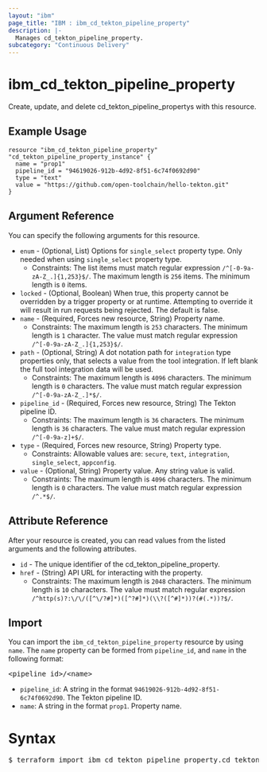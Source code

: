 ```yaml
---
layout: "ibm"
page_title: "IBM : ibm_cd_tekton_pipeline_property"
description: |-
  Manages cd_tekton_pipeline_property.
subcategory: "Continuous Delivery"
---
```


# ibm_cd_tekton_pipeline_property

Create, update, and delete cd_tekton_pipeline_propertys with this resource.

## Example Usage

```hcl
resource "ibm_cd_tekton_pipeline_property" "cd_tekton_pipeline_property_instance" {
  name = "prop1"
  pipeline_id = "94619026-912b-4d92-8f51-6c74f0692d90"
  type = "text"
  value = "https://github.com/open-toolchain/hello-tekton.git"
}
```

## Argument Reference

You can specify the following arguments for this resource.

* `enum` - (Optional, List) Options for `single_select` property type. Only needed when using `single_select` property type.
  * Constraints: The list items must match regular expression `/^[-0-9a-zA-Z_.]{1,253}$/`. The maximum length is `256` items. The minimum length is `0` items.
* `locked` - (Optional, Boolean) When true, this property cannot be overridden by a trigger property or at runtime. Attempting to override it will result in run requests being rejected. The default is false.
* `name` - (Required, Forces new resource, String) Property name.
  * Constraints: The maximum length is `253` characters. The minimum length is `1` character. The value must match regular expression `/^[-0-9a-zA-Z_.]{1,253}$/`.
* `path` - (Optional, String) A dot notation path for `integration` type properties only, that selects a value from the tool integration. If left blank the full tool integration data will be used.
  * Constraints: The maximum length is `4096` characters. The minimum length is `0` characters. The value must match regular expression `/^[-0-9a-zA-Z_.]*$/`.
* `pipeline_id` - (Required, Forces new resource, String) The Tekton pipeline ID.
  * Constraints: The maximum length is `36` characters. The minimum length is `36` characters. The value must match regular expression `/^[-0-9a-z]+$/`.
* `type` - (Required, Forces new resource, String) Property type.
  * Constraints: Allowable values are: `secure`, `text`, `integration`, `single_select`, `appconfig`.
* `value` - (Optional, String) Property value. Any string value is valid.
  * Constraints: The maximum length is `4096` characters. The minimum length is `0` characters. The value must match regular expression `/^.*$/`.

## Attribute Reference

After your resource is created, you can read values from the listed arguments and the following attributes.

* `id` - The unique identifier of the cd_tekton_pipeline_property.
* `href` - (String) API URL for interacting with the property.
  * Constraints: The maximum length is `2048` characters. The minimum length is `10` characters. The value must match regular expression `/^http(s)?:\/\/([^\/?#]*)([^?#]*)(\\?([^#]*))?(#(.*))?$/`.


## Import

You can import the `ibm_cd_tekton_pipeline_property` resource by using `name`.
The `name` property can be formed from `pipeline_id`, and `name` in the following format:

<pre>
&lt;pipeline_id&gt;/&lt;name&gt;
</pre>
* `pipeline_id`: A string in the format `94619026-912b-4d92-8f51-6c74f0692d90`. The Tekton pipeline ID.
* `name`: A string in the format `prop1`. Property name.

# Syntax
<pre>
$ terraform import ibm_cd_tekton_pipeline_property.cd_tekton_pipeline_property &lt;pipeline_id&gt;/&lt;name&gt;
</pre>

